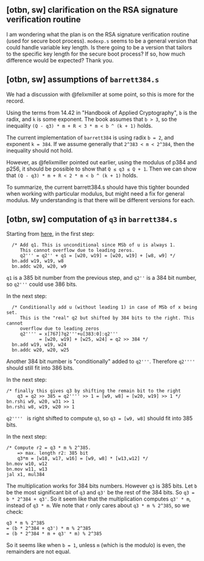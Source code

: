[otbn, sw] clarification on the RSA signature verification routine
----
I am wondering what the plan is on the RSA signature verification routine (used for secure boot process). `modexp.s` seems to be a general version that could handle variable key length. Is there going to be a version that tailors to the specific key length for the secure boot process? If so, how much difference would be expected? Thank you. 

[otbn, sw] assumptions of `barrett384.s`
----
We had a discussion with @felixmiller at some point, so this is more for the record. 

Using the terms from 14.42 in "Handbook of Applied Cryptography",  `b` is the radix, and `k` is some exponent. The book assumes that `b > 3`, so the inequality `(Q - q3) * m + R < 3 * m < b ^ (k + 1)` holds.

The current implementation of `barrett384` is using radix `b = 2`, and exponent `k = 384`. If we assume generally that `2^383 < m < 2^384`, then the inequality should not hold. 

However, as @felixmiller pointed out earlier, using the modulus of p384 and p256, it should be possible to show that `Q ≤ q3 ≤ Q + 1`. Then we can show that `(Q - q3) * m + R < 2 * m < b ^ (k + 1)` holds.

To summarize, the current barrett384.s should have this tighter bounded when working with particular modulus, but might need a fix for general modulus. My understanding is that there will be different versions for each. 

[otbn, sw] computation of `q3` in `barrett384.s`
----
Starting from [here](https://github.com/lowRISC/opentitan/blob/4a8eea22f7e4dbb6c986126970cf37e6903871c8/sw/otbn/code-snippets/barrett384.s#L167), in the first step:

```
  /* Add q1. This is unconditional since MSb of u is always 1.
     This cannot overflow due to leading zeros.
     q2''' = q2'' + q1 = [w20, w19] = [w20, w19] + [w8, w9] */
  bn.add w19, w19, w8
  bn.addc w20, w20, w9
```

`q1` is a 385 bit number from the previous step, and `q2''` is a 384 bit number, so `q2'''` could use 386 bits.

In the next step:

```
  /* Conditionally add u (without leading 1) in case of MSb of x being set.
     This is the "real" q2 but shifted by 384 bits to the right. This cannot
     overflow due to leading zeros
     q2'''' = x[767]?q2'''+u[383:0]:q2'''
            = [w20, w19] + [w25, w24] = q2 >> 384 */
  bn.add w19, w19, w24
  bn.addc w20, w20, w25
  ```
Another 384 bit number is "conditionally" added to `q2'''`. Therefore `q2''''` should still fit into 386 bits.

In the next step:
```
/* finally this gives q3 by shifting the remain bit to the right
	q3 = q2 >> 385 = q2'''' >> 1 = [w9, w8] = [w20, w19] >> 1 */
bn.rshi w9, w20, w31 >> 1
bn.rshi w8, w19, w20 >> 1
```
`q2'''' ` is right shifted to compute `q3`, so `q3 = [w9, w8]` should fit into 385 bits. 

In the next step:
```
/* Compute r2 = q3 * m % 2^385.
	=> max. length r2: 385 bit
	q3*m = [w18, w17, w16] = [w9, w8] * [w13,w12] */
bn.mov w10, w12
bn.mov w11, w13
jal x1, mul384
```
The multiplication works for 384 bits numbers. However `q3` is 385 bits. Let `b` be the most significant bit of `q3` and `q3'` be the rest of the 384 bits. So `q3 = b * 2^384 + q3'`. So it seem like that the multiplication computes `q3' * m`, instead of  `q3 * m`.  We note that `r` only cares about `q3 * m % 2^385`, so we check:
```
q3 * m % 2^385 
= (b * 2^384 + q3') * m % 2^385
= (b * 2^384 * m + q3' * m) % 2^385
```
So it seems like when `b = 1`, unless `m` (which is the modulo) is even, the remainders are not equal. 